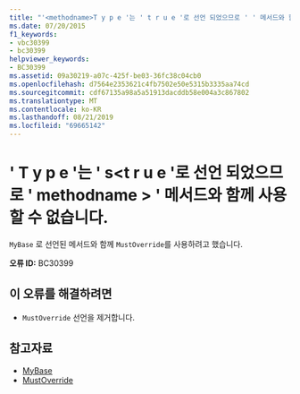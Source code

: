 ```yaml
---
title: "'<methodname>T y p e '는 ' t r u e '로 선언 되었으므로 ' ' 메서드와 함께 사용할 수 없습니다."
ms.date: 07/20/2015
f1_keywords:
- vbc30399
- bc30399
helpviewer_keywords:
- BC30399
ms.assetid: 09a30219-a07c-425f-be03-36fc38c04cb0
ms.openlocfilehash: d7564e2353621c4fb7502e50e5315b3335aa74cd
ms.sourcegitcommit: cdf67135a98a5a51913dacddb58e004a3c867802
ms.translationtype: MT
ms.contentlocale: ko-KR
ms.lasthandoff: 08/21/2019
ms.locfileid: "69665142"
---
```

# <a name="mybase-cannot-be-used-with-method-methodname-because-it-is-declared-mustoverride"></a>' T y p e '는 ' s\<t r u e '로 선언 되었으므로 ' methodname > ' 메서드와 함께 사용할 수 없습니다.
`MyBase` 로 선언된 메서드와 함께 `MustOverride`를 사용하려고 했습니다.  
  
 **오류 ID:** BC30399  
  
## <a name="to-correct-this-error"></a>이 오류를 해결하려면  
  
- `MustOverride` 선언을 제거합니다.  
  
## <a name="see-also"></a>참고자료

- [MyBase](../programming-guide/program-structure/me-my-mybase-and-myclass.md#mybase)
- [MustOverride](../../visual-basic/language-reference/modifiers/mustoverride.md)
